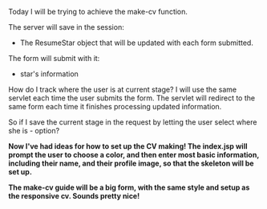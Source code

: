 Today I will be trying to achieve the make-cv function.

The server will save in the session: 
* The ResumeStar object that will be updated with each form submitted.

The form will submit with it:
* star's information

How do I track where the user is at current stage?
I will use the same servlet each time the user submits the form.
The servlet will redirect to the same form each time it finishes processing
updated information.

So if I save the current stage in the request
by letting the user select where she is - option?


<strong>
Now I've had ideas for how to set up the CV making!
The index.jsp will prompt the user to choose a color,
and then enter most basic information, including their name, and their profile image, so that the skeleton will be set up.

The make-cv guide will be a big form, with the same style and setup as the responsive cv. 
Sounds pretty nice!

</strong>